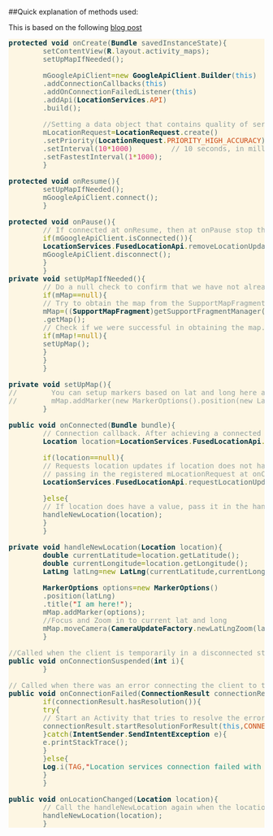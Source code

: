 ##Quick explanation of methods used:

This is based on the following [blog post](http://blog.teamtreehouse.com/beginners-guide-location-android)

<pre style="background:#fdf6e3;color:#586e75"><span style="color:#073642;font-weight:700">protected</span> <span style="color:#073642;font-weight:700">void</span> onCreate(<span style="color:#073642;font-weight:700">Bundle</span> savedInstanceState){
        setContentView(<span style="color:#073642;font-weight:700">R</span><span style="color:#859900">.</span>layout<span style="color:#859900">.</span>activity_maps);
        setUpMapIfNeeded();

        mGoogleApiClient<span style="color:#859900">=</span><span style="color:#859900">new</span> <span style="color:#073642;font-weight:700">GoogleApiClient</span>.<span style="color:#073642;font-weight:700">Builder</span>(<span style="color:#268bd2">this</span>)
        .addConnectionCallbacks(<span style="color:#268bd2">this</span>)
        .addOnConnectionFailedListener(<span style="color:#268bd2">this</span>)
        .addApi(<span style="color:#073642;font-weight:700">LocationServices</span><span style="color:#cb4b16"><span style="color:#859900">.</span>API</span>)
        .build();

        <span style="color:#93a1a1">//Setting a data object that contains quality of service parameters for requests </span>
        mLocationRequest<span style="color:#859900">=</span><span style="color:#073642;font-weight:700">LocationRequest</span><span style="color:#859900">.</span>create()
        .setPriority(<span style="color:#073642;font-weight:700">LocationRequest</span><span style="color:#cb4b16"><span style="color:#859900">.</span>PRIORITY_HIGH_ACCURACY</span>)
        .setInterval(<span style="color:#d33682">10</span><span style="color:#859900">*</span><span style="color:#d33682">1000</span>)         <span style="color:#93a1a1">// 10 seconds, in milliseconds</span>
        .setFastestInterval(<span style="color:#d33682">1</span><span style="color:#859900">*</span><span style="color:#d33682">1000</span>);
        }

<span style="color:#073642;font-weight:700">protected</span> <span style="color:#073642;font-weight:700">void</span> onResume(){
        setUpMapIfNeeded();
        mGoogleApiClient<span style="color:#859900">.</span>connect();
        }

<span style="color:#073642;font-weight:700">protected</span> <span style="color:#073642;font-weight:700">void</span> onPause(){
        <span style="color:#93a1a1">// If connected at onResume, then at onPause stop the location updates and disconnect</span>
        <span style="color:#859900">if</span>(mGoogleApiClient<span style="color:#859900">.</span>isConnected()){
        <span style="color:#073642;font-weight:700">LocationServices</span><span style="color:#859900">.</span><span style="color:#073642;font-weight:700">FusedLocationApi</span><span style="color:#859900">.</span>removeLocationUpdates(mGoogleApiClient,<span style="color:#268bd2">this</span>);
        mGoogleApiClient<span style="color:#859900">.</span>disconnect();
        }
        }
<span style="color:#073642;font-weight:700">private</span> <span style="color:#073642;font-weight:700">void</span> setUpMapIfNeeded(){
        <span style="color:#93a1a1">// Do a null check to confirm that we have not already instantiated the map.</span>
        <span style="color:#859900">if</span>(mMap<span style="color:#859900">==</span><span style="color:#b58900">null</span>){
        <span style="color:#93a1a1">// Try to obtain the map from the SupportMapFragment.</span>
        mMap<span style="color:#859900">=</span>((<span style="color:#073642;font-weight:700">SupportMapFragment</span>)getSupportFragmentManager()<span style="color:#859900">.</span>findFragmentById(<span style="color:#073642;font-weight:700">R</span><span style="color:#859900">.</span>id<span style="color:#859900">.</span>map))
        .getMap();
        <span style="color:#93a1a1">// Check if we were successful in obtaining the map.</span>
        <span style="color:#859900">if</span>(mMap<span style="color:#859900">!=</span><span style="color:#b58900">null</span>){
        setUpMap();
        }
        }
        }

<span style="color:#073642;font-weight:700">private</span> <span style="color:#073642;font-weight:700">void</span> setUpMap(){
<span style="color:#93a1a1">//        You can setup markers based on lat and long here as below:</span>
<span style="color:#93a1a1">//        mMap.addMarker(new MarkerOptions().position(new LatLng(0, 0)).title("Marker"));</span>
        }

<span style="color:#073642;font-weight:700">public</span> <span style="color:#073642;font-weight:700">void</span> onConnected(<span style="color:#073642;font-weight:700">Bundle</span> bundle){
        <span style="color:#93a1a1">// Connection callback. After achieving a connected state by calling mGoogleApiClient.connect(), do the following: </span>
        <span style="color:#073642;font-weight:700">Location</span> location<span style="color:#859900">=</span><span style="color:#073642;font-weight:700">LocationServices</span><span style="color:#859900">.</span><span style="color:#073642;font-weight:700">FusedLocationApi</span><span style="color:#859900">.</span>getLastLocation(mGoogleApiClient);

        <span style="color:#859900">if</span>(location<span style="color:#859900">==</span><span style="color:#b58900">null</span>){
        <span style="color:#93a1a1">// Requests location updates if location does not have a value, while being connected to mGoogleApiClient,</span>
        <span style="color:#93a1a1">// passing in the registered mLocationRequest at onCreate, with this (MainActivity) being the Listener</span>
        <span style="color:#073642;font-weight:700">LocationServices</span><span style="color:#859900">.</span><span style="color:#073642;font-weight:700">FusedLocationApi</span><span style="color:#859900">.</span>requestLocationUpdates(mGoogleApiClient,mLocationRequest,<span style="color:#268bd2">this</span>);

        }<span style="color:#859900">else</span>{
        <span style="color:#93a1a1">// If location does have a value, pass it in the handleNewLocation method and call it</span>
        handleNewLocation(location);
        }
        }

<span style="color:#073642;font-weight:700">private</span> <span style="color:#073642;font-weight:700">void</span> handleNewLocation(<span style="color:#073642;font-weight:700">Location</span> location){
        <span style="color:#073642;font-weight:700">double</span> currentLatitude<span style="color:#859900">=</span>location<span style="color:#859900">.</span>getLatitude();
        <span style="color:#073642;font-weight:700">double</span> currentLongitude<span style="color:#859900">=</span>location<span style="color:#859900">.</span>getLongitude();
        <span style="color:#073642;font-weight:700">LatLng</span> latLng<span style="color:#859900">=</span><span style="color:#859900">new</span> <span style="color:#073642;font-weight:700">LatLng</span>(currentLatitude,currentLongitude);

        <span style="color:#073642;font-weight:700">MarkerOptions</span> options<span style="color:#859900">=</span><span style="color:#859900">new</span> <span style="color:#073642;font-weight:700">MarkerOptions</span>()
        .position(latLng)
        .title(<span style="color:#269186"><span style="color:#c60000">"</span>I am here!<span style="color:#c60000">"</span></span>);
        mMap<span style="color:#859900">.</span>addMarker(options);
        <span style="color:#93a1a1">//Focus and Zoom in to current lat and long</span>
        mMap<span style="color:#859900">.</span>moveCamera(<span style="color:#073642;font-weight:700">CameraUpdateFactory</span><span style="color:#859900">.</span>newLatLngZoom(latLng,<span style="color:#d33682">12</span>));
        }

<span style="color:#93a1a1">//Called when the client is temporarily in a disconnected state</span>
<span style="color:#073642;font-weight:700">public</span> <span style="color:#073642;font-weight:700">void</span> onConnectionSuspended(<span style="color:#073642;font-weight:700">int</span> i){
        }

<span style="color:#93a1a1">// Called when there was an error connecting the client to the service</span>
<span style="color:#073642;font-weight:700">public</span> <span style="color:#073642;font-weight:700">void</span> onConnectionFailed(<span style="color:#073642;font-weight:700">ConnectionResult</span> connectionResult){
        <span style="color:#859900">if</span>(connectionResult<span style="color:#859900">.</span>hasResolution()){
        <span style="color:#859900">try</span>{
        <span style="color:#93a1a1">// Start an Activity that tries to resolve the error</span>
        connectionResult<span style="color:#859900">.</span>startResolutionForResult(<span style="color:#268bd2">this</span>,<span style="color:#cb4b16">CONNECTION_FAILURE_RESOLUTION_REQUEST</span>);
        }<span style="color:#859900">catch</span>(<span style="color:#073642;font-weight:700">IntentSender</span><span style="color:#859900">.</span><span style="color:#073642;font-weight:700">SendIntentException</span> e){
        e<span style="color:#859900">.</span>printStackTrace();
        }
        }<span style="color:#859900">else</span>{
        <span style="color:#073642;font-weight:700">Log</span><span style="color:#859900">.</span>i(<span style="color:#cb4b16">TAG</span>,<span style="color:#269186"><span style="color:#c60000">"</span>Location services connection failed with code <span style="color:#c60000">"</span></span><span style="color:#859900">+</span>connectionResult<span style="color:#859900">.</span>getErrorCode());
        }
        }

<span style="color:#073642;font-weight:700">public</span> <span style="color:#073642;font-weight:700">void</span> onLocationChanged(<span style="color:#073642;font-weight:700">Location</span> location){
        <span style="color:#93a1a1">// Call the handleNewLocation again when the location changes</span>
        handleNewLocation(location);
        }
</pre>